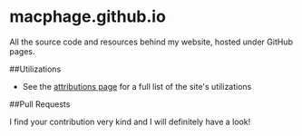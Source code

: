 macphage.github.io
===============

All the source code and resources behind my website, hosted under GitHub pages.

##Utilizations

- See the [attributions page](http://macphage.github.io/site/credit.html) for a full list of the site's utilizations

##Pull Requests

I find your contribution very kind and I will definitely have a look!